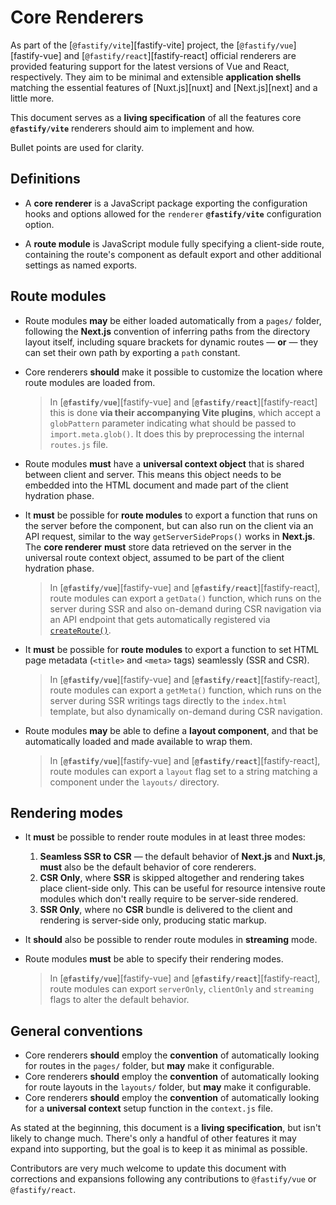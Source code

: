 <!--@include: ./parts/links.md-->

# Core Renderers

As part of the [`@fastify/vite`][fastify-vite] project, the [`@fastify/vue`][fastify-vue] and [`@fastify/react`][fastify-react] official renderers are provided featuring support for the latest versions of Vue and React, respectively. They aim to be minimal and extensible **application shells** matching the essential features of [Nuxt.js][nuxt] and [Next.js][next] and a little more.

This document serves as a **living specification** of all the features core **`@fastify/vite`** renderers should aim to implement and how.

Bullet points are used for clarity.

## Definitions

- A **core renderer** is a JavaScript package exporting the configuration hooks and options allowed for the `renderer` **`@fastify/vite`** configuration option.

- A **route module** is JavaScript module fully specifying a client-side route, containing the route's component as default export and other additional settings as named exports.

## Route modules

- Route modules **may** be either loaded automatically from a `pages/` folder, following the **Next.js** convention of inferring paths from the directory layout itself, including square brackets for dynamic routes — **or** — they can set their own path by exporting a `path` constant.

- Core renderers **should** make it possible to customize the location where route modules are loaded from.
  > In [**`@fastify/vue`**][fastify-vue] and [**`@fastify/react`**][fastify-react] this is done **via their accompanying Vite plugins**, which accept a `globPattern` parameter indicating what should be passed to `import.meta.glob()`. It does this by preprocessing the internal `routes.js` file.

- Route modules **must** have a **universal context object** that is shared between client and server. This means this object needs to be embedded into the HTML document and made part of the client hydration phase.

- It **must** be possible for **route modules** to export a function that runs on the server before the component, but can also run on the client via an API request, similar to the way `getServerSideProps()` works in **Next.js**. The **core renderer** **must** store data retrieved on the server in the universal route context object, assumed to be part of the client hydration phase.
  > In [**`@fastify/vue`**][fastify-vue] and [**`@fastify/react`**][fastify-react], route modules can export a `getData()` function, which runs on the server during SSR and also on-demand during CSR navigation via an API endpoint that gets automatically registered via [`createRoute()`](/config/#createroute).

- It **must** be possible for **route modules** to export a function to set HTML page metadata (`<title>` and `<meta>` tags) seamlessly (SSR and CSR).
  > In [**`@fastify/vue`**][fastify-vue] and [**`@fastify/react`**][fastify-react], route modules can export a `getMeta()` function, which runs on the server during SSR writings tags directly to the `index.html` template, but also dynamically on-demand during CSR navigation.

- Route modules **may** be able to define a **layout component**, and that be automatically loaded and made available to wrap them.
  > In [**`@fastify/vue`**][fastify-vue] and [**`@fastify/react`**][fastify-react], route modules can export a `layout` flag set to a string matching a component under the `layouts/` directory.

## Rendering modes

- It **must** be possible to render route modules in at least three modes:
  1. **Seamless SSR to CSR** — the default behavior of **Next.js** and **Nuxt.js**, **must** also be the default behavior of core renderers.
  2. **CSR Only**, where **SSR** is skipped altogether and rendering takes place client-side only.
    This can be useful for resource intensive route modules which don't really require to be server-side rendered.
  3. **SSR Only**, where no **CSR** bundle is delivered to the client and rendering is server-side only, producing static markup.

- It **should** also be possible to render route modules in **streaming** mode.

- Route modules **must** be able to specify their rendering modes.
  > In [**`@fastify/vue`**][fastify-vue] and [**`@fastify/react`**][fastify-react], route modules can export `serverOnly`, `clientOnly` and `streaming` flags to alter the default behavior.


## General conventions

- Core renderers **should** employ the **convention** of automatically looking for routes in the `pages/` folder, but **may** make it configurable.
- Core renderers **should** employ the **convention** of automatically looking for route layouts in the `layouts/` folder, but **may** make it configurable.
- Core renderers **should** employ the **convention** of automatically looking for a **universal context** setup function in the `context.js` file.

As stated at the beginning, this document is a **living specification**, but isn't likely to change much. There's only a handful of other features it may expand into supporting, but the goal is to keep it as minimal as possible.

Contributors are very much welcome to update this document with corrections and expansions following any contributions to `@fastify/vue` or `@fastify/react`.
